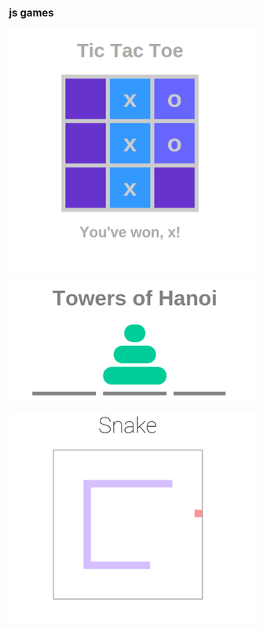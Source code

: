 ## js games


![ttt](./ttt/preview.png)


![hanoi](./hanoi/preview.png)


![snake](./snake/preview.png)
